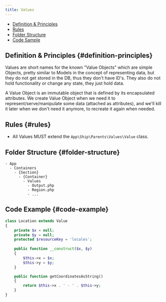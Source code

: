 ```yaml
---
title: Values
---
```


- [Definition & Principles](#definition-principles)
- [Rules](#rules)
- [Folder Structure](#folder-structure)
- [Code Sample](#code-sample)

## Definition & Principles {#definition-principles}

Values are short names for the known "Value Objects" which are simple Objects, pretty similar to Models in the concept of representing data, but they do not get stored in the DB, thus they don't have ID's. 
They also do not hold functionality or change any state, they just hold data.

A Value Object is an immutable object that is defined by its encapsulated attributes. 
We create Value Object when we need it to represent/serve/manipulate some data (attached as attributes), and we'll kill it later when we don't need it anymore, to recreate it again when needed.  

## Rules {#rules}

- All Values MUST extend the `App\Ship\Parents\Values\Value` class.

## Folder Structure {#folder-structure}

```
- App
  - Containers
    - {Section}
      - {Container}
        - Values
          - Output.php
          - Region.php
          - ...
```

## Code Example {#code-example}

```php
class Location extends Value
{
    private $x = null;
    private $y = null;
    protected $resourceKey = 'locales';
    
    public function __construct($x, $y)
    {
        $this->x = $x;
        $this->y = $y;
    }

    public function getCoordinatesAsString()
    {
        return $this->x . ' - ' . $this->y;
    }
}
```
